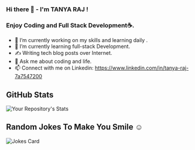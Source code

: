 ### Hi there 👋 - I'm TANYA RAJ !
  ### Enjoy Coding and Full Stack Development☕.

- 🔭 I’m currently working on my skills and learning daily . 
- 🌱 I’m currently learning full-stack Development.
- ✍ Writing tech blog posts over Internet. 
- 💬 Ask me about coding and life.
- 📫 Connect with me on Linkedin: https://www.linkedin.com/in/tanya-raj-7a7547200
<!-- - 💻 Languages:    

💻 Front-End Development:      
   ![R](https://user-images.githubusercontent.com/69633187/129494512-6a1ffdf5-5932-4715-895d-d55becd39566.jpg)

💻 Back-End Development:    -->
##  GitHub Stats
![Your Repository's Stats](https://github-readme-stats.vercel.app/api?username=19shruti&show_icons=true&theme=blue-green)
<!-- ## 2. Most Used Languages
![Your Repository's Stats](https://github-readme-stats.vercel.app/api/top-langs/?username=19shruti&theme=blue-green)
## 3. Contributors Badge
![Your Repository's Stats](https://contrib.rocks/image?repo=19shruti/Python) -->
##  Random Jokes To Make You Smile ☺
![Jokes Card](https://readme-jokes.vercel.app/api)
<!-- ##  Profile View Counter
![Profile View Counter](https://komarev.com/ghpvc/?username=19shruti)
### Repository View Counter - HITS
![Hits](https://hitcounter.pythonanywhere.com/count/tag.svg?url=https://github.com/19shruti/Python) -->
